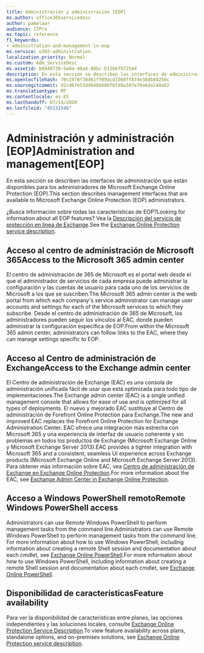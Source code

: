 ```yaml
---
title: Administración y administración [EOP]
ms.author: office365servicedesc
author: pamelaar
audience: ITPro
ms.topic: reference
f1_keywords:
- administration-and-management-in-eop
ms.service: o365-administration
localization_priority: Normal
ms.custom: Adm_ServiceDesc
ms.assetid: b9448f39-5e8a-48a4-80bc-b12b6fb72544
description: En esta sección se describen las interfaces de administración que están disponibles para los administradores de Microsoft Exchange Online Protection (EOP).
ms.openlocfilehash: 70c1978f78d61ff09acd3360ff874e38db80250c
ms.sourcegitcommit: d2cd67e52dd646b68bfbfd8a387e70a6da140a62
ms.translationtype: MT
ms.contentlocale: es-ES
ms.lasthandoff: 07/14/2020
ms.locfileid: "45131546"
---
```

# <a name="administration-and-managementeop"></a><span data-ttu-id="a47ab-103">Administración y administración [EOP]</span><span class="sxs-lookup"><span data-stu-id="a47ab-103">Administration and management[EOP]</span></span>

<span data-ttu-id="a47ab-104">En esta sección se describen las interfaces de administración que están disponibles para los administradores de Microsoft Exchange Online Protection (EOP).</span><span class="sxs-lookup"><span data-stu-id="a47ab-104">This section describes management interfaces that are available to Microsoft Exchange Online Protection (EOP) administrators.</span></span>
  
<span data-ttu-id="a47ab-105">¿Busca información sobre todas las características de EOP?</span><span class="sxs-lookup"><span data-stu-id="a47ab-105">Looking for information about all EOP features?</span></span> <span data-ttu-id="a47ab-106">Vea la [Descripción del servicio de protección en línea de Exchange](exchange-online-protection-service-description.md).</span><span class="sxs-lookup"><span data-stu-id="a47ab-106">See the [Exchange Online Protection service description](exchange-online-protection-service-description.md).</span></span>
  
## <a name="access-to-the-microsoft-365-admin-center"></a><span data-ttu-id="a47ab-107">Acceso al centro de administración de Microsoft 365</span><span class="sxs-lookup"><span data-stu-id="a47ab-107">Access to the Microsoft 365 admin center</span></span>

<span data-ttu-id="a47ab-108">El centro de administración de 365 de Microsoft es el portal web desde el que el administrador de servicios de cada empresa puede administrar la configuración y las cuentas de usuario para cada uno de los servicios de Microsoft a los que se suscriben.</span><span class="sxs-lookup"><span data-stu-id="a47ab-108">The Microsoft 365 admin center is the web portal from which each company's service administrator can manage user accounts and settings for each of the Microsoft services to which they subscribe.</span></span> <span data-ttu-id="a47ab-109">Desde el centro de administración de 365 de Microsoft, los administradores pueden seguir los vínculos al EAC, donde pueden administrar la configuración específica de EOP.</span><span class="sxs-lookup"><span data-stu-id="a47ab-109">From within the Microsoft 365 admin center, administrators can follow links to the EAC, where they can manage settings specific to EOP.</span></span>
  
## <a name="access-to-the-exchange-admin-center"></a><span data-ttu-id="a47ab-110">Acceso al Centro de administración de Exchange</span><span class="sxs-lookup"><span data-stu-id="a47ab-110">Access to the Exchange admin center</span></span>

<span data-ttu-id="a47ab-111">El Centro de administración de Exchange (EAC) es una consola de administración unificada fácil de usar que está optimizada para todo tipo de implementaciones.</span><span class="sxs-lookup"><span data-stu-id="a47ab-111">The Exchange admin center (EAC) is a single unified management console that allows for ease of use and is optimized for all types of deployments.</span></span> <span data-ttu-id="a47ab-112">El nuevo y mejorado EAC sustituye al Centro de administración de Forefront Online Protection para Exchange.</span><span class="sxs-lookup"><span data-stu-id="a47ab-112">The new and improved EAC replaces the Forefront Online Protection for Exchange Administration Center.</span></span> <span data-ttu-id="a47ab-113">EAC ofrece una integración más estrecha con Microsoft 365 y una experiencia de interfaz de usuario coherente y sin problemas en todos los productos de Exchange (Microsoft Exchange Online y Microsoft Exchange Server 2013).</span><span class="sxs-lookup"><span data-stu-id="a47ab-113">EAC provides a tighter integration with Microsoft 365 and a consistent, seamless UI experience across Exchange products (Microsoft Exchange Online and Microsoft Exchange Server 2013).</span></span> <span data-ttu-id="a47ab-114">Para obtener más información sobre EAC, vea [Centro de administración de Exchange en Exchange Online Protection](https://go.microsoft.com/fwlink/p/?LinkId=282381).</span><span class="sxs-lookup"><span data-stu-id="a47ab-114">For more information about the EAC, see [Exchange Admin Center in Exchange Online Protection](https://go.microsoft.com/fwlink/p/?LinkId=282381).</span></span>
  
## <a name="remote-windows-powershell-access"></a><span data-ttu-id="a47ab-115">Acceso a Windows PowerShell remoto</span><span class="sxs-lookup"><span data-stu-id="a47ab-115">Remote Windows PowerShell access</span></span>

 <span data-ttu-id="a47ab-116">Administrators can use Remote Windows PowerShell to perform management tasks from the command line.</span><span class="sxs-lookup"><span data-stu-id="a47ab-116">Administrators can use Remote Windows PowerShell to perform management tasks from the command line.</span></span> <span data-ttu-id="a47ab-117">For more information about how to use Windows PowerShell, including information about creating a remote Shell session and documentation about each cmdlet, see [Exchange Online PowerShell](https://go.microsoft.com/fwlink/p/?LinkId=282266).</span><span class="sxs-lookup"><span data-stu-id="a47ab-117">For more information about how to use Windows PowerShell, including information about creating a remote Shell session and documentation about each cmdlet, see [Exchange Online PowerShell](https://go.microsoft.com/fwlink/p/?LinkId=282266).</span></span>
  
## <a name="feature-availability"></a><span data-ttu-id="a47ab-118">Disponibilidad de características</span><span class="sxs-lookup"><span data-stu-id="a47ab-118">Feature availability</span></span>

<span data-ttu-id="a47ab-119">Para ver la disponibilidad de características entre planes, las opciones independientes y las soluciones locales, consulte [Exchange Online Protection Service Description](exchange-online-protection-service-description.md).</span><span class="sxs-lookup"><span data-stu-id="a47ab-119">To view feature availability across plans, standalone options, and on-premises solutions, see [Exchange Online Protection service description](exchange-online-protection-service-description.md).</span></span>
  